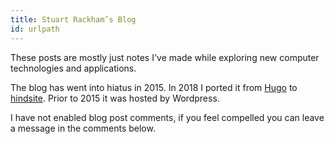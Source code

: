 ```yaml
---
title: Stuart Rackham’s Blog
id: urlpath
---
```


These posts are mostly just notes I've made while exploring new computer
technologies and applications.

The blog has went into hiatus in 2015. In 2018 I ported it from
[Hugo](http://hugo.spf13.com) to
[hindsite](http://github.com/srackham/hindsite). Prior to 2015 it was hosted by
Wordpress.

I have not enabled blog post comments, if you feel compelled you can leave a
message in the comments below.